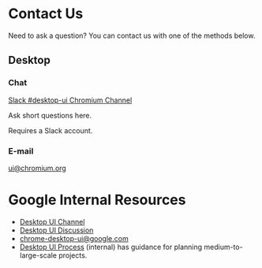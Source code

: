 # Contact Us

Need to ask a question? You can contact us with one of the methods below.

## Desktop

### Chat

[Slack #desktop-ui Chromium Channel](https://chromium.slack.com/archives/CGL100B7H)

Ask short questions here.

Requires a Slack account.

### E-mail

[ui@chromium.org](mailto:ui@chromium.org)

# Google Internal Resources

* [Desktop UI Channel](https://chat.google.com/room/AAAA0vhHCUE)
* [Desktop UI Discussion](https://groups.google.com/a/google.com/forum/#!forum/chrome-desktop-ui)
* [chrome-desktop-ui@google.com](mailto:chrome-desktop-ui@google.com)
* [Desktop UI Process](http://go/cr-ui-process) (internal) has guidance for
  planning medium-to-large-scale projects.
